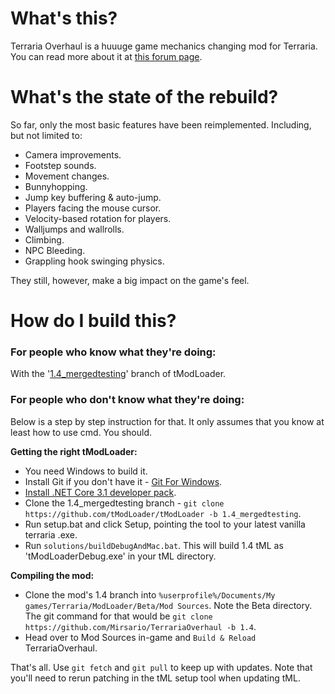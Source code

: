 # What's this?
Terraria Overhaul is a huuuge game mechanics changing mod for Terraria. You can read more about it at [this forum page](https://forums.terraria.org/index.php?threads/.60369/).

# What's the state of the rebuild?
So far, only the most basic features have been reimplemented. Including, but not limited to:
- Camera improvements.
- Footstep sounds.
- Movement changes.
- Bunnyhopping.
- Jump key buffering & auto-jump.
- Players facing the mouse cursor.
- Velocity-based rotation for players.
- Walljumps and wallrolls.
- Climbing.
- NPC Bleeding.
- Grappling hook swinging physics.

They still, however, make a big impact on the game's feel.

# How do I build this?

### For people who know what they're doing:
With the '[1.4_mergedtesting](https://github.com/tModLoader/tModLoader/tree/1.4_mergedtesting)' branch of tModLoader.

### For people who don't know what they're doing:
Below is a step by step instruction for that. It only assumes that you know at least how to use cmd. You should.

**Getting the right tModLoader:**
- You need Windows to build it.
- Install Git if you don't have it - [Git For Windows](https://git-scm.com/download/win).
- [Install .NET Core 3.1 developer pack](https://dotnet.microsoft.com/download/visual-studio-sdks).
- Clone the 1.4_mergedtesting branch - `git clone https://github.com/tModLoader/tModLoader -b 1.4_mergedtesting`.
- Run setup.bat and click Setup, pointing the tool to your latest vanilla terraria .exe.
- Run `solutions/buildDebugAndMac.bat`. This will build 1.4 tML as 'tModLoaderDebug.exe' in your tML directory.

**Compiling the mod:**
- Clone the mod's 1.4 branch into `%userprofile%/Documents/My games/Terraria/ModLoader/Beta/Mod Sources`. Note the Beta directory.
The git command for that would be `git clone https://github.com/Mirsario/TerrariaOverhaul -b 1.4`.
- Head over to Mod Sources in-game and `Build & Reload` TerrariaOverhaul.

That's all. Use `git fetch` and `git pull` to keep up with updates. Note that you'll need to rerun patching in the tML setup tool when updating tML.
